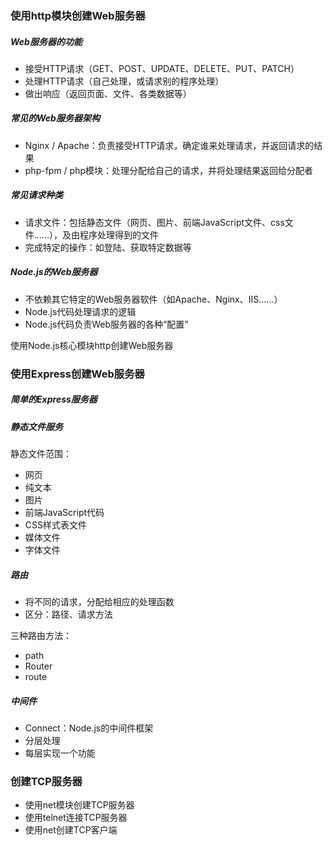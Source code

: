 ### 使用http模块创建Web服务器

##### Web服务器的功能
- 接受HTTP请求（GET、POST、UPDATE、DELETE、PUT、PATCH）
- 处理HTTP请求（自己处理，或请求别的程序处理）
- 做出响应（返回页面、文件、各类数据等）

##### 常见的Web服务器架构
- Nginx&nbsp;/&nbsp;Apache：负责接受HTTP请求，确定谁来处理请求，并返回请求的结果
- php-fpm&nbsp;/&nbsp;php模块：处理分配给自己的请求，并将处理结果返回给分配者

##### 常见请求种类
- 请求文件：包括静态文件（网页、图片、前端JavaScript文件、css文件……），及由程序处理得到的文件
- 完成特定的操作：如登陆、获取特定数据等

##### Node.js的Web服务器
- 不依赖其它特定的Web服务器软件（如Apache、Nginx、IIS……）
- Node.js代码处理请求的逻辑
- Node.js代码负责Web服务器的各种“配置”

使用Node.js核心模块http创建Web服务器

### 使用Express创建Web服务器

##### 简单的Express服务器
##### 静态文件服务
静态文件范围：
- 网页
- 纯文本
- 图片
- 前端JavaScript代码
- CSS样式表文件
- 媒体文件
- 字体文件

##### 路由
- 将不同的请求，分配给相应的处理函数
- 区分：路径、请求方法

三种路由方法：
- path
- Router
- route


##### 中间件
- Connect：Node.js的中间件框架
- 分层处理
- 每层实现一个功能

### 创建TCP服务器
- 使用net模块创建TCP服务器
- 使用telnet连接TCP服务器
- 使用net创建TCP客户端

